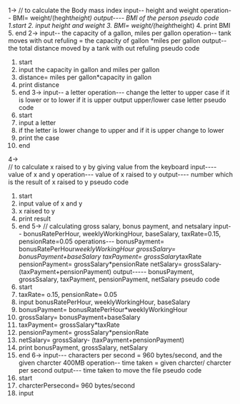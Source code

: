 1->
// to calculate the Body mass index
input-- height and weight
operation-- BMI= weight/(heght*height)
output---- BMI of the person
pseudo code
1.start
2. input height and weight
3. BMI= weight/(height*height)
4. print BMI
5. end
2-> 
input-- the capacity of a gallon, miles per gallon
operation-- tank moves with out refuling = the capacity of gallon *miles per gallon
output-- the total distance moved by a tank with out refuling
pseudo code
1. start
2. input the capacity in gallon and miles per gallon
3. distance= miles per gallon*capacity in gallon
4. print distance
5. end
3->
input-- a letter
operation--- change the letter to upper case if it is lower or to lower if it is upper
output upper/lower case letter
pseudo code
1. start
2. input a letter
3. if the letter is lower change to upper and if it is upper change to lower
4. print the case
5. end

4->  
// to calculate x raised to y by giving value from the keyboard
input---- value of x and y
operation--- value of x raised to y
output---- number which is the result of x raised to y
pseudo code
1. start
2. input value of x and y
3. x raised to y
4. print result
5. end
5->
// calculating gross salary, bonus payment, and netsalary
input-- bonusRatePerHour, weeklyWorkingHour, baseSalary, taxRate=0.15, pensionRate=0.05
operations--- bonusPayment= bonusRatePerHour*weeklyWorkingHour
              grossSalary= bonusPayment+baseSalary
              taxPayment= grossSalary*taxRate
              pensionPayment= grossSalary*pensionRate
              netSalary= grossSalary-(taxPayment+pensionPayment)
output----- bonusPayment, grossSsalary, taxPayment, pensionPayment, netSalary
pseudo code
1. start
2. taxRate= o.15, pensionRate= 0.05
3. input bonusRatePerHour, weeklyWorkingHour, baseSalary
4. bonusPayment= bonusRatePerHour*weeklyWorkingHour
5. grossSalary= bonusPayment+baseSalary
6. taxPayment= grossSalary*taxRate
7. pensionPayment= grossSalary*pensionRate
8. netSalary= grossSalary- (taxPayment+pensionPayment)
9. print bonusPayment, grossSalary, netSalary
10. end
6->
input--- characters per second = 960 bytes/second, and  the given charcter 400MB
operation-- time taken = given charcter/ charcter per second
output--- time taken to move the file
pseudo code
1. start
2. charcterPersecond= 960 bytes/second
3. input 
          

